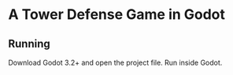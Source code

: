 # A Tower Defense Game in Godot

## Running
Download Godot 3.2+ and open the project file. Run inside Godot.
